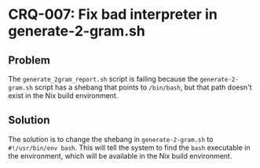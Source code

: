 # CRQ-007: Fix bad interpreter in generate-2-gram.sh

## Problem

The `generate_2gram_report.sh` script is failing because the `generate-2-gram.sh` script has a shebang that points to `/bin/bash`, but that path doesn't exist in the Nix build environment.

## Solution

The solution is to change the shebang in `generate-2-gram.sh` to `#!/usr/bin/env bash`. This will tell the system to find the `bash` executable in the environment, which will be available in the Nix build environment.

